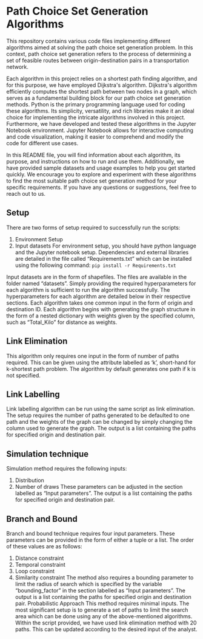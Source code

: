 # Path Choice Set Generation Algorithms
This repository contains various code files implementing different algorithms aimed at solving the path choice set generation problem. In this context, path choice set generation refers to the process of determining a set of feasible routes between origin-destination pairs in a transportation network.

Each algorithm in this project relies on a shortest path finding algorithm, and for this purpose, we have employed Dijkstra's algorithm. Dijkstra's algorithm efficiently computes the shortest path between two nodes in a graph, which serves as a fundamental building block for our path choice set generation methods. Python is the primary programming language used for coding these algorithms. Its simplicity, versatility, and rich libraries make it an ideal choice for implementing the intricate algorithms involved in this project. Furthermore, we have developed and tested these algorithms in the Jupyter Notebook environment. Jupyter Notebook allows for interactive computing and code visualization, making it easier to comprehend and modify the code for different use cases.

In this README file, you will find information about each algorithm, its purpose, and instructions on how to run and use them. Additionally, we have provided sample datasets and usage examples to help you get started quickly. We encourage you to explore and experiment with these algorithms to find the most suitable path choice set generation method for your specific requirements.
If you have any questions or suggestions, feel free to reach out to us.
## Setup
There are two forms of setup required to successfully run the scripts:
1.	Environment Setup
2.	Input datasets
For environment setup, you should have python language and the Jupyter notebook setup. Dependencies and external libraries are detailed in the file called “Requirements.txt” which can be installed using the following command:
`pip install -r Requirements.txt`

Input datasets are in the form of shapefiles. The files are available in the folder named “datasets”. Simply providing the required hyperparameters for each algorithm is sufficient to run the algorithm successfully. The hyperparameters for each algorithm are detailed below in their respective sections. Each algorithm takes one common input in the form of origin and destination ID. Each algorithm begins with generating the graph structure in the form of a nested dictionary with weights given by the specified column, such as “Total_Kilo” for distance as weights. 
## Link Elimination
This algorithm only requires one input in the form of number of paths required. This can be given using the attribute labelled as ‘k’, short-hand for k-shortest path problem. The algorithm by default generates one path if k is not specified. 
## Link Labelling
Link labelling algorithm can be run using the same script as link elimination. The setup requires the number of paths generated to be defaulted to one path and the weights of the graph can be changed by simply changing the column used to generate the graph. The output is a list containing the paths for specified origin and destination pair.
## Simulation technique
Simulation method requires the following inputs:
1.	Distribution 
2.	Number of draws
These parameters can be adjusted in the section labelled as “Input parameters”. The output is a list containing the paths for specified origin and destination pair.
## Branch and Bound 
Branch and bound technique requires four input parameters. These parameters can be provided in the form of either a tuple or a list. The order of these values are as follows:
1.	Distance constraint
2.	Temporal constraint
3.	Loop constraint
4.	Similarity constraint
The method also requires a bounding parameter to limit the radius of search which is specified by the variable “bounding_factor” in the section labelled as “Input parameters”. The output is a list containing the paths for specified origin and destination pair.
Probabilistic Approach
This method requires minimal inputs. The most significant setup is to generate a set of paths to limit the search area which can be done using any of the above-mentioned algorithms. Within the script provided, we have used link elimination method with 20 paths. This can be updated according to the desired input of the analyst. 

